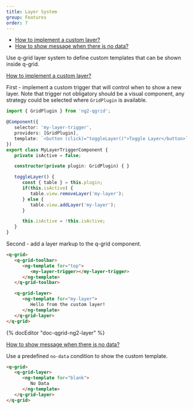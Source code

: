 ```yaml
---
title: Layer System
group: Features
order: 7
---
```


- [How to implement a custom layer?](#how-to-implement-a-custom-layer)
- [How to show message when there is no data?](#how-to-show-message-when-there-is-no-data)

Use q-grid layer system to define custom templates that can be shown inside q-grid.

<a name="how-to-implement-a-custom-layer" href="#how-to-implement-a-custom-layer">
   How to implement a custom layer?
</a>

First - implement a custom trigger that will control when to show a new layer. Note that trigger not obligatory should be a visual component, any strategy could be selected where `GridPlugin` is available.

```typescript
import { GridPlugin } from 'ng2-qgrid';

@Component({
   selector: 'my-layer-trigger',
   providers: [GridPlugin],
   template: `<button (click)="toggleLayer()">Toggle Layer</button>`
})
export class MyLayerTriggerComponent {
   private isActive = false;

   constructor(private plugin: GridPlugin) { }

   toggleLayer() {
      const { table } = this.plugin;
      if(this.isActive) {
         table.view.removeLayer('my-layer');
      } else {
         table.view.addLayer('my-layer');
      }

      this.isActive = !this.isActive;
   }
}
```

Second - add a layer markup to the q-grid component.

```html
<q-grid>
   <q-grid-toolbar>
      <ng-template for="top">
         <my-layer-trigger></my-layer-trigger>
      </ng-template>
   </q-grid-toolbar>

   <q-grid-layer>
      <ng-template for="my-layer">
         Hello from the custom layer!
      </ng-template>
   </q-grid-layer>
</q-grid>
```

{% docEditor "doc-qgrid-ng2-layer" %}

<a name="how-to-show-message-when-there-is-no-data" href="#how-to-show-message-when-there-is-no-data">
   How to show message when there is no data?
</a>

Use a predefined `no-data` condition to show the custom template.

```html
<q-grid>
   <q-grid-layer>
      <ng-template for="blank">
         No Data
      </ng-template>
   </q-grid-layer>
</q-grid>
```
